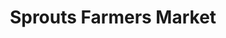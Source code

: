 ---
title: "Sprouts Farmers Market"
url: /albuquerque/sprouts-farmers-market-san-mateo-boulevard-northeast/
shop: Supermarkt
---